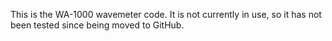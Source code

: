 This is the WA-1000 wavemeter code. It is not currently in use, so it has not been tested since being moved to GitHub.